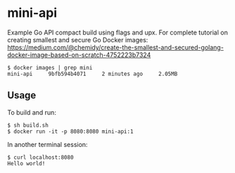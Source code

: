 # mini-api

Example Go API compact build using flags and upx. For complete tutorial on creating smallest and secure Go Docker images: https://medium.com/@chemidy/create-the-smallest-and-secured-golang-docker-image-based-on-scratch-4752223b7324

```shell
$ docker images | grep mini
mini-api     9bfb594b4071     2 minutes ago     2.05MB
```

## Usage

To build and run:
```shell
$ sh build.sh
$ docker run -it -p 8080:8080 mini-api:1
```

In another terminal session:
```shell
$ curl localhost:8080
Hello world!
```